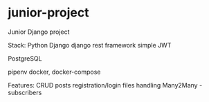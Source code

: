 # junior-project
Junior Django project

Stack:
  Python
  Django
  django rest framework
  simple JWT
  
  PostgreSQL
  
  pipenv
  docker, docker-compose
  
Features:
  CRUD posts
  registration/login
  files handling
  Many2Many - subscribers
  

